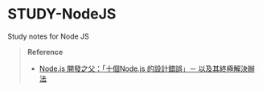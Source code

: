 # STUDY-NodeJS
Study notes for Node JS

> **Reference**
> - [Node.js 開發之父：「十個Node.js 的設計錯誤」－ 以及其終極解決辦法](https://m.oursky.com/node-js-%E9%96%8B%E7%99%BC%E4%B9%8B%E7%88%B6-%E5%8D%81%E5%80%8Bnode-js-%E7%9A%84%E8%A8%AD%E8%A8%88%E9%8C%AF%E8%AA%A4-%E4%BB%A5%E5%8F%8A%E5%85%B6%E7%B5%82%E6%A5%B5%E8%A7%A3%E6%B1%BA%E8%BE%A6%E6%B3%95-f0db0afb496e)
